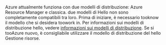 Azure attualmente funziona con due modelli di distribuzione: Azure Resource Manager e classica. due modelli di Hello non sono completamente compatibili tra loro. Prima di iniziare, è necessario tooknow il modello che si desidera toowork in. Per informazioni sui modelli di distribuzione hello, vedere [informazioni sui modelli di distribuzione](../articles/resource-manager-deployment-model.md). Se si tooAzure nuovo, è consigliabile utilizzare il modello di distribuzione del hello Gestione risorse.
